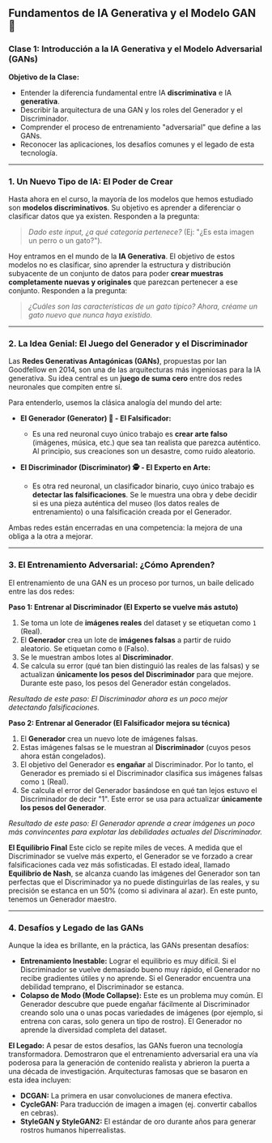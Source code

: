 
## Fundamentos de IA Generativa y el Modelo GAN 🎨

### **Clase 1: Introducción a la IA Generativa y el Modelo Adversarial (GANs)**

**Objetivo de la Clase:**
* Entender la diferencia fundamental entre IA **discriminativa** e IA **generativa**.
* Describir la arquitectura de una GAN y los roles del Generador y el Discriminador.
* Comprender el proceso de entrenamiento "adversarial" que define a las GANs.
* Reconocer las aplicaciones, los desafíos comunes y el legado de esta tecnología.

---

### **1. Un Nuevo Tipo de IA: El Poder de Crear**

Hasta ahora en el curso, la mayoría de los modelos que hemos estudiado son **modelos discriminativos**. Su objetivo es aprender a diferenciar o clasificar datos que ya existen. Responden a la pregunta:
> *Dado este input, ¿a qué categoría pertenece?* (Ej: "¿Es esta imagen un perro o un gato?").

Hoy entramos en el mundo de la **IA Generativa**. El objetivo de estos modelos no es clasificar, sino aprender la estructura y distribución subyacente de un conjunto de datos para poder **crear muestras completamente nuevas y originales** que parezcan pertenecer a ese conjunto. Responden a la pregunta:
> *¿Cuáles son las características de un gato típico? Ahora, créame un gato nuevo que nunca haya existido.*

---

### **2. La Idea Genial: El Juego del Generador y el Discriminador**

Las **Redes Generativas Antagónicas (GANs)**, propuestas por Ian Goodfellow en 2014, son una de las arquitecturas más ingeniosas para la IA generativa. Su idea central es un **juego de suma cero** entre dos redes neuronales que compiten entre sí.

Para entenderlo, usemos la clásica analogía del mundo del arte:

* **El Generador (Generator) 🎨 - El Falsificador:**
    * Es una red neuronal cuyo único trabajo es **crear arte falso** (imágenes, música, etc.) que sea tan realista que parezca auténtico. Al principio, sus creaciones son un desastre, como ruido aleatorio.

* **El Discriminador (Discriminator) 🕵️ - El Experto en Arte:**
    * Es otra red neuronal, un clasificador binario, cuyo único trabajo es **detectar las falsificaciones**. Se le muestra una obra y debe decidir si es una pieza auténtica del museo (los datos reales de entrenamiento) o una falsificación creada por el Generador.

Ambas redes están encerradas en una competencia: la mejora de una obliga a la otra a mejorar.

---

### **3. El Entrenamiento Adversarial: ¿Cómo Aprenden?**

El entrenamiento de una GAN es un proceso por turnos, un baile delicado entre las dos redes:

**Paso 1: Entrenar al Discriminador (El Experto se vuelve más astuto)**
1.  Se toma un lote de **imágenes reales** del dataset y se etiquetan como `1` (Real).
2.  El **Generador** crea un lote de **imágenes falsas** a partir de ruido aleatorio. Se etiquetan como `0` (Falso).
3.  Se le muestran ambos lotes al **Discriminador**.
4.  Se calcula su error (qué tan bien distinguió las reales de las falsas) y se actualizan **únicamente los pesos del Discriminador** para que mejore. Durante este paso, los pesos del Generador están congelados.

*Resultado de este paso: El Discriminador ahora es un poco mejor detectando falsificaciones.*

**Paso 2: Entrenar al Generador (El Falsificador mejora su técnica)**
1.  El **Generador** crea un nuevo lote de imágenes falsas.
2.  Estas imágenes falsas se le muestran al **Discriminador** (cuyos pesos ahora están congelados).
3.  El objetivo del Generador es **engañar** al Discriminador. Por lo tanto, el Generador es premiado si el Discriminador clasifica sus imágenes falsas como `1` (Real).
4.  Se calcula el error del Generador basándose en qué tan lejos estuvo el Discriminador de decir "1". Este error se usa para actualizar **únicamente los pesos del Generador**.

*Resultado de este paso: El Generador aprende a crear imágenes un poco más convincentes para explotar las debilidades actuales del Discriminador.*

**El Equilibrio Final**
Este ciclo se repite miles de veces. A medida que el Discriminador se vuelve más experto, el Generador se ve forzado a crear falsificaciones cada vez más sofisticadas. El estado ideal, llamado **Equilibrio de Nash**, se alcanza cuando las imágenes del Generador son tan perfectas que el Discriminador ya no puede distinguirlas de las reales, y su precisión se estanca en un 50% (como si adivinara al azar). En este punto, tenemos un Generador maestro.

---

### **4. Desafíos y Legado de las GANs**

Aunque la idea es brillante, en la práctica, las GANs presentan desafíos:

* **Entrenamiento Inestable:** Lograr el equilibrio es muy difícil. Si el Discriminador se vuelve demasiado bueno muy rápido, el Generador no recibe gradientes útiles y no aprende. Si el Generador encuentra una debilidad temprano, el Discriminador se estanca.
* **Colapso de Modo (Mode Collapse):** Este es un problema muy común. El Generador descubre que puede engañar fácilmente al Discriminador creando solo una o unas pocas variedades de imágenes (por ejemplo, si entrena con caras, solo genera un tipo de rostro). El Generador no aprende la diversidad completa del dataset.

**El Legado:**
A pesar de estos desafíos, las GANs fueron una tecnología transformadora. Demostraron que el entrenamiento adversarial era una vía poderosa para la generación de contenido realista y abrieron la puerta a una década de investigación. Arquitecturas famosas que se basaron en esta idea incluyen:
* **DCGAN:** La primera en usar convoluciones de manera efectiva.
* **CycleGAN:** Para traducción de imagen a imagen (ej. convertir caballos en cebras).
* **StyleGAN y StyleGAN2:** El estándar de oro durante años para generar rostros humanos hiperrealistas.